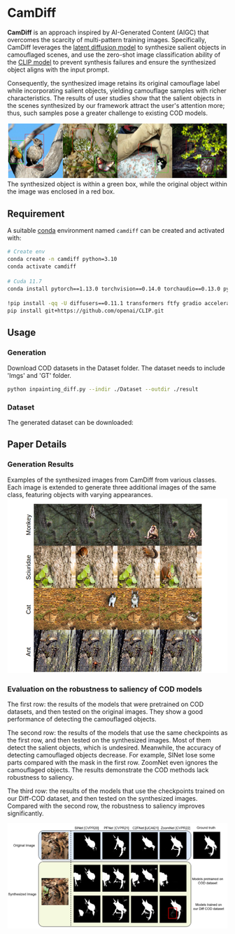 # CamDiff
**CamDiff** is an approach inspired by AI-Generated Content (AIGC) that overcomes the scarcity of multi-pattern training images. Specifically, CamDiff leverages the [latent diffusion model](https://huggingface.co/runwayml/stable-diffusion-inpainting) to synthesize salient objects in camouflaged scenes, and use the zero-shot image classification ability of the [CLIP model](https://openai.com/research/clip) to prevent synthesis failures and ensure the synthesized object aligns with the input prompt. 

Consequently, the synthesized image retains its original camouflage label while incorporating salient objects, yielding camouflage samples with richer characteristics. The results of user studies show that the salient objects in the scenes synthesized by our framework attract the user's attention more; thus, such samples pose a greater challenge to existing COD models.

![Figure 1 - examples](Imgs/examp.png)
The synthesized object is within a green box, while the original object within the image was enclosed in a red box. 

## Requirement
A suitable [conda](https://conda.io/) environment named `camdiff` can be created and activated with:
```` bash
# Create env
conda create -n camdiff python=3.10
conda activate camdiff

# Cuda 11.7
conda install pytorch==1.13.0 torchvision==0.14.0 torchaudio==0.13.0 pytorch-cuda=11.7 -c pytorch -c nvidia

!pip install -qq -U diffusers==0.11.1 transformers ftfy gradio accelerate
pip install git+https://github.com/openai/CLIP.git
````

## Usage
### Generation
Download COD datasets in the Dataset folder. The dataset needs to include 'Imgs' and 'GT' folder.
```` bash
python inpainting_diff.py --indir ./Dataset --outdir ./result
```` 
### Dataset
The generated dataset can be downloaded: 

## Paper Details
### Generation Results 
Examples of the synthesized images from CamDiff from various classes. Each image is extended to generate three additional images of the same class, featuring objects with varying appearances. 
![Figure 1 - gneration](Imgs/multi.png)


### Evaluation on the robustness to saliency of COD models
The first row: the results of the models that were pretrained on COD datasets, and then tested on the original images. They show a good performance of detecting the camouflaged objects.

The second row: the results of the models that use the same checkpoints as the first row, and then tested on the synthesized images. Most of them detect the salient objects, which is undesired. Meanwhile, the accuracy of detecting camouflaged objects decrease. For example, SINet lose some parts compared with the mask in the first row. ZoomNet even ignores the camouflaged objects. The results demonstrate the COD methods lack robustness to saliency.

The third row: the results of the models that use the checkpoints trained on our Diff-COD dataset, and then tested on the synthesized images. Compared with the second row, the robustness to saliency improves significantly.

![Figure 2 - gneration](Imgs/eval.png)

